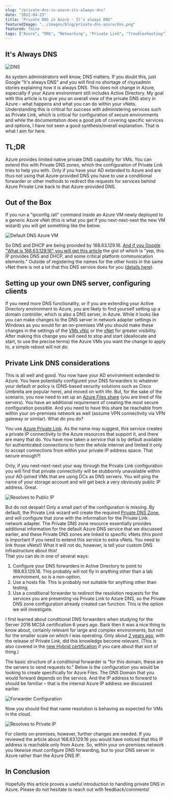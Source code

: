 ```yaml
---
slug: "/private-dns-in-azure-its-always-dns"
date: "2022-04-23"
title: "Private DNS in Azure - It's always DNS"
featuredImage: "../images/blog/private-dns-azure/dns.png"
featured: false
tags: ["Azure", "DNS", "Networking", "Private Link", "Troubleshooting"]
---
```


## It's Always DNS

![DNS](../images/blog/private-dns-azure/dns.png)

As system administrators well know, DNS matters. If you doubt this, just Google "It's always DNS" and you will find no shortage of r/sysadmin stories explaining how it is always DNS. This does not change in Azure, especially if your Azure environment still includes Active Directory. My goal with this article is to give you an overall view of the private DNS story in Azure - what happens and what you can do within your vNets. Understanding this is critical for success with administering services such as Private Link, which is critical for configuration of secure environments and while the documentation does a good job of covering specific services and options, I have not seen a good synthesis/overall explanation. That is what I aim for here.

## TL;DR

Azure provides limited native private DNS capability for VMs. You can extend this with Private DNS zones, which the configuration of Private Link tries to help you with. Only if you have your AD extended to Azure and are thus not using that Azure-provided DNS you have to use a conditional forwarder or other methods to redirect the requests for services behind Azure Private Link back to that Azure-provided DNS.

## Out of the Box

If you run a "ipconfig /all" command inside an Azure VM newly deployed to a generic Azure vNet (this is what you get if you next-next-next the new VM wizard) you will get something like the below.

![Default DNS Azure VM](../images/blog/private-dns-azure/defaultdnsazurevm.png)

So DNS and DHCP are being provided by 168.63.129.16. [And if you Google "What is 168.63.129.16" you will get this article](https://docs.microsoft.com/en-us/azure/virtual-network/what-is-ip-address-168-63-129-16) the gist of which is "yep, this IP provides DNS and DHCP, and some critical platform communication elements." Outside of registering the names for the other hosts in the same vNet there is not a lot that this DNS service does for you ([details here](https://docs.microsoft.com/en-us/azure/virtual-network/virtual-networks-name-resolution-for-vms-and-role-instances#azure-provided-name-resolution)).

## Setting up your own DNS server, configuring clients

If you need more DNS functionality, or if you are extending your Active Directory environment to Azure, you are likely to find yourself setting up a domain controller, which is also a DNS server, in Azure. While it looks like you can make changes to the DNS server in network adapter settings in Windows as you would for an on-premises VM you should make these changes in the settings of the [VMs vNic](https://docs.microsoft.com/en-us/azure/virtual-network/virtual-network-network-interface#change-dns-servers) or the [vNet](https://docs.microsoft.com/en-us/azure/virtual-network/manage-virtual-network#change-dns-servers) for greater visibility. After making this change you will need to stop and start (deallocate and start, to use the precise terms) the Azure VMs you want the change to apply to, a simple reboot will not do.

## Private Link DNS considerations

This is all well and good. You now have your AD environment extended to Azure. You have potentially configured your DNS forwarders to whatever your default or policy is (DNS-based security solutions such as Cisco Umbrella are popular here), and moved on with life. But, for the sake of the scenario, you now need to set up an [Azure Files share](https://docs.microsoft.com/en-us/azure/storage/files/storage-files-introduction) (you are tired of file servers). You have an additional requirement of creating the most secure configuration possible. And you need to have this share be reachable from within your on-premises network as well (assume VPN connectivity via VPN gateway or similar). What do you do?

You use [Azure Private Link](https://docs.microsoft.com/en-us/azure/private-link/private-link-overview). As the name may suggest, this service creates a private IP connectivity to the Azure resources that support it, and there are many that do. You have now taken a service that is by default available for authenticated connections to form the whole internet and limited it only to accept connections from within your private IP address space. That secure enough?!

Only, if you next-next-next your way through the Private Link configuration you will find that private connectivity will be stubbornly unavailable within your AD-joined VMs that are using DCs as DNS servers. You will ping the name of your storage account and will get back a very obviously public IP address. Great.

![Resolves to Public IP](../images/blog/private-dns-azure/resolves-to-public.png)

But do not despair! Only a small part of the configuration is missing. By default, the Private Link wizard will create the required [Private DNS Zone](https://docs.microsoft.com/en-us/azure/dns/private-dns-overview), and will configure that zone with the information for the Private Link network adapter. The Private DNS zone resource essentially provides additional information for the default Azure DNS service that we discussed earlier, and these Private DNS zones are linked to specific vNets (this point is important if you need to extend this service to extra vNets. You need to link those vNets!) What it will not do, however, is tell your custom DNS infrastructure about this!  
That you can do in one of several ways:

1. Configure your DNS forwarders in Active Directory to point to 168.63.129.16. This probably will not fly in anything other than a lab environment, so is a non-option.
2. Use a hosts file. This is probably not suitable for anything other than testing.
3. Use a conditional forwarder to redirect the resolution requests for the services you are presenting via Private Link to Azure DNS, so the Private DNS zone configuration already created can function. This is the option we will investigate.

I first learned about conditional DNS forwarders when studying for the Server 2016 MCSA certification 6 years ago. Back then it was a nice thing to know about, certainly relevant for large and complex environments, but not for the smaller scale on which I was operating. Only about [2 years ago](https://azure.microsoft.com/en-us/updates/private-link-now-available-in-ga/), with the release of Private Link, did this knowledge become relevant. (This is also covered in the [new Hybrid certification](https://docs.microsoft.com/en-us/learn/certifications/windows-server-hybrid-administrator/) if you care about that sort of thing.)

The basic structure of a conditional forwarder is "for this domain, these are the servers to send requests to." Below is the configuration you would be looking to create specifically for Azure Files. The DNS Domain that you would forward depends on the service. And the IP address to forward to should be familiar – that is the internal Azure IP address we discussed earlier.

![Forwarder Configuration](../images/blog/private-dns-azure/forwarderconfig.png)

Now you should find that name resolution is behaving as expected for VMs in the cloud.

![Resolves to Private IP](../images/blog/private-dns-azure/resolvestoprivate.png)

For clients on-premises, however, further changes are needed. If you reviewed the article about 168.63.129.16 you would have noticed that this IP address is reachable only from Azure. So, within your on-premises network you likewise must configure DNS forwarding, but to your DNS server in Azure rather than the Azure DNS IP.

## In Conclusion

Hopefully this article proves a useful introduction to handling private DNS in Azure. Please do not hesitate to reach out with feedback/comments!

